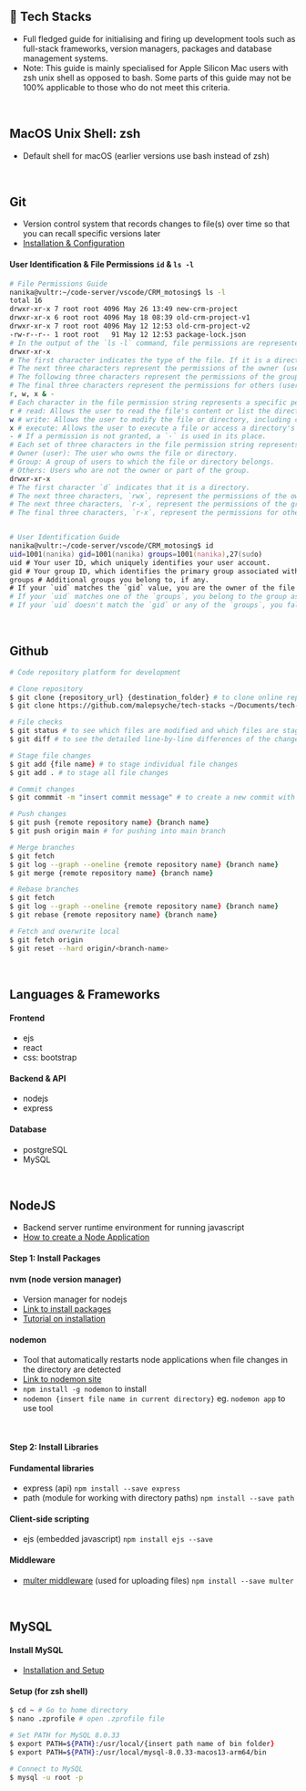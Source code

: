 ## :rocket: Tech Stacks
- Full fledged guide for initialising and firing up development tools such as full-stack frameworks, version managers, packages and database management systems.
- Note: This guide is mainly specialised for Apple Silicon Mac users with zsh unix shell as opposed to bash. Some parts of this guide may not be 100% applicable to those who do not meet this criteria.
<br>


## MacOS Unix Shell: zsh 
- Default shell for macOS (earlier versions use bash instead of zsh)
<br>


## Git
- Version control system that records changes to file(s) over time so that you can recall specific versions later
- [Installation & Configuration](https://www.theodinproject.com/lessons/foundations-setting-up-git)

#### User Identification & File Permissions `id` & `ls -l`
```zsh
# File Permissions Guide
nanika@vultr:~/code-server/vscode/CRM_motosing$ ls -l
total 16
drwxr-xr-x 7 root root 4096 May 26 13:49 new-crm-project
drwxr-xr-x 6 root root 4096 May 18 08:39 old-crm-project-v1
drwxr-xr-x 7 root root 4096 May 12 12:53 old-crm-project-v2
-rw-r--r-- 1 root root   91 May 12 12:53 package-lock.json
# In the output of the `ls -l` command, file permissions are represented by a 10-character string. Let's break down the structure:
drwxr-xr-x
# The first character indicates the type of the file. If it is a directory, it will be `d`. For regular files, it will be `-`.
# The next three characters represent the permissions of the owner (user) of the file/directory. These characters can be `r` for read, `w` for write, or `x` for execute permissions.
# The following three characters represent the permissions of the group that the file/directory belongs to.
# The final three characters represent the permissions for others (users not in the owner group).
r, w, x & -
# Each character in the file permission string represents a specific permission type. Here are the possible permission types:
r # read: Allows the user to read the file's content or list the directory's contents.
w # write: Allows the user to modify the file or directory, including creating, deleting, or renaming files within a directory.
x # execute: Allows the user to execute a file or access a directory's contents and navigate through it.
- # If a permission is not granted, a `-` is used in its place.
# Each set of three characters in the file permission string represents permission assignments for different entities:
# Owner (user): The user who owns the file or directory.
# Group: A group of users to which the file or directory belongs.
# Others: Users who are not the owner or part of the group.
drwxr-xr-x
# The first character `d` indicates that it is a directory.
# The next three characters, `rwx`, represent the permissions of the owner. In this case, the owner has read, write, and execute permissions.
# The next three characters, `r-x`, represent the permissions of the group. The group has read and execute permissions.
# The final three characters, `r-x`, represent the permissions for others. Others have read and execute permissions.


# User Identification Guide
nanika@vultr:~/code-server/vscode/CRM_motosing$ id
uid=1001(nanika) gid=1001(nanika) groups=1001(nanika),27(sudo)
uid # Your user ID, which uniquely identifies your user account.
gid # Your group ID, which identifies the primary group associated with your user account.
groups # Additional groups you belong to, if any.
# If your `uid` matches the `gid` value, you are the owner of the file or directory.
# If your `uid` matches one of the `groups`, you belong to the group associated with that ID.
# If your `uid` doesn't match the `gid` or any of the `groups`, you fall under the "others" category.
```
<br>



## Github
```zsh
# Code repository platform for development

# Clone repository
$ git clone {repository_url} {destination_folder} # to clone online repository into local file  
$ git clone https://github.com/malepsyche/tech-stacks ~/Documents/tech-stack

# File checks 
$ git status # to see which files are modified and which files are staged or unstaged: 
$ git diff # to see the detailed line-by-line differences of the changes in each file: 

# Stage file changes
$ git add {file name} # to stage individual file changes
$ git add . # to stage all file changes

# Commit changes
$ git commmit -m "insert commit message" # to create a new commit with your staged changes

# Push changes
$ git push {remote repository name} {branch name} 
$ git push origin main # for pushing into main branch

# Merge branches 
$ git fetch
$ git log --graph --oneline {remote repository name} {branch name}
$ git merge {remote repository name} {branch name} 

# Rebase branches 
$ git fetch
$ git log --graph --oneline {remote repository name} {branch name}
$ git rebase {remote repository name} {branch name} 

# Fetch and overwrite local
$ git fetch origin
$ git reset --hard origin/<branch-name>
```
<br> 


## Languages & Frameworks 

#### Frontend
- ejs
- react
- css: bootstrap

#### Backend & API
- nodejs
- express

#### Database
- postgreSQL
- MySQL
<br>


## NodeJS
- Backend server runtime environment for running javascript 
- [How to create a Node Application](https://www.youtube.com/watch?v=EMwu8F0dCXE&t=1452s)

#### Step 1: Install Packages

#### nvm (node version manager)
- Version manager for nodejs
- [Link to install packages](https://github.com/nvm-sh/nvm)
- [Tutorial on installation](https://www.youtube.com/watch?v=ohBFbA0O6hs)

#### nodemon
- Tool that automatically restarts node applications when file changes in the directory are detected
- [Link to nodemon site](https://www.npmjs.com/package/nodemon`)
- `npm install -g nodemon` to install
- `nodemon {insert file name in current directory}` eg. `nodemon app` to use tool
<br>

#### Step 2: Install Libraries

#### Fundamental libraries
- express (api) `npm install --save express `
- path (module for working with directory paths) `npm install --save path `

#### Client-side scripting
- ejs (embedded javascript) `npm install ejs --save`

#### Middleware
- [multer middleware](https://github.com/expressjs/multer) (used for uploading files) `npm install --save multer`
<br>


## MySQL

#### Install MySQL 
- [Installation and Setup](https://www.youtube.com/watch?v=oxToe-4c6OM)

#### Setup (for zsh shell)
```zsh
$ cd ~ # Go to home directory
$ nano .zprofile # open .zprofile file 

# Set PATH for MySQL 8.0.33
$ export PATH=${PATH}:/usr/local/{insert path name of bin folder}
$ export PATH=${PATH}:/usr/local/mysql-8.0.33-macos13-arm64/bin

# Connect to MySQL
$ mysql -u root -p
```
<br>



